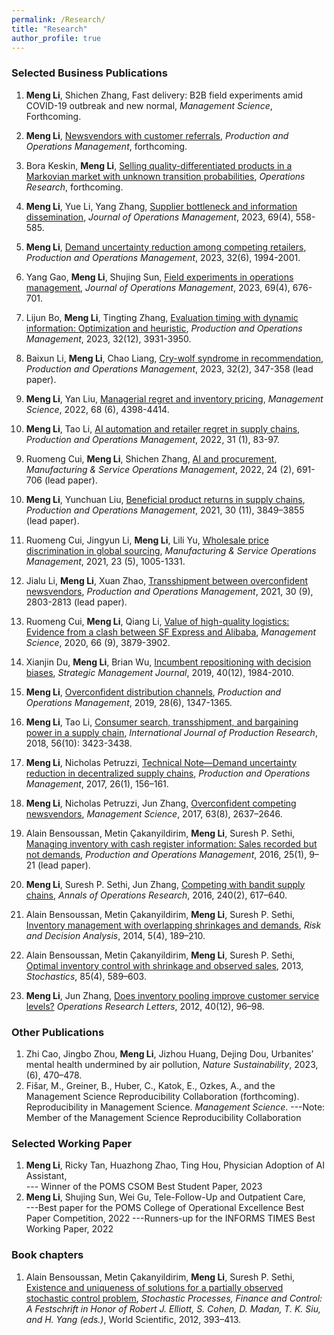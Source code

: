 ```yaml
---
permalink: /Research/
title: "Research"
author_profile: true
---
```


### Selected Business Publications

  1.  <b>Meng Li</b>, Shichen Zhang, Fast delivery: B2B field experiments amid COVID-19 outbreak and new normal, <i>Management Science</i>, Forthcoming.
  
  2.  <b>Meng Li</b>, [Newsvendors with customer referrals](https://onlinelibrary.wiley.com/doi/abs/10.1111/poms.13807), <i>Production and Operations Management</i>, forthcoming.

  3.  Bora Keskin, <b>Meng Li</b>, [Selling quality-differentiated products in a Markovian market with unknown transition probabilities](https://papers.ssrn.com/sol3/papers.cfm?abstract_id=3526568), <i>Operations Research</i>, forthcoming.  
  
  4.  <b>Meng Li</b>, Yue Li, Yang Zhang, [Supplier bottleneck and information dissemination](https://onlinelibrary.wiley.com/doi/abs/10.1002/joom.1239), <i>Journal of Operations Management</i>, 2023, 69(4), 558-585.
 
  5.   <b>Meng Li</b>, [Demand uncertainty reduction among competing retailers](https://onlinelibrary.wiley.com/doi/abs/10.1111/poms.13954), <i>Production and Operations Management</i>, 2023, 32(6), 1994-2001.
  
  6.   Yang Gao, <b>Meng Li</b>, Shujing Sun, [Field experiments in operations management](https://onlinelibrary.wiley.com/doi/abs/10.1002/joom.1240), <i>Journal of Operations Management</i>, 2023, 69(4), 676-701.

  7.  Lijun Bo, <b>Meng Li</b>, Tingting Zhang, [Evaluation timing with dynamic information: Optimization and heuristic](https://papers.ssrn.com/sol3/papers.cfm?abstract_id=2820437), <i>Production and Operations Management</i>, 2023, 32(12), 3931-3950. 
  
  8. Baixun Li, <b>Meng Li</b>, Chao Liang, [Cry-wolf syndrome in recommendation](https://onlinelibrary.wiley.com/doi/abs/10.1111/poms.13878), <i>Production and Operations Management</i>, 2023, 32(2), 347-358 (lead paper).
 
  9. <b>Meng Li</b>, Yan Liu, [Managerial regret and inventory pricing](https://papers.ssrn.com/sol3/papers.cfm?abstract_id=3726966), <i>Management Science</i>, 2022, 68 (6), 4398-4414.
  
  10. <b>Meng Li</b>, Tao Li, [AI automation and retailer regret in supply chains](https://onlinelibrary.wiley.com/doi/pdf/10.1111/poms.13498), <i>Production and Operations Management</i>, 2022, 31 (1), 83-97.
<!--   8. <a href="https://xdwong.github.io/files/AI and Procurement.pdf"><img src="https://img.shields.io/badge/Download-blue.svg" alt="Download"></a> -->

 9. Ruomeng Cui, <b>Meng Li</b>, Shichen Zhang, [AI and procurement](https://pubsonline.informs.org/doi/abs/10.1287/msom.2021.0989), <i>Manufacturing & Service Operations Management</i>, 2022, 24 (2), 691-706 (lead paper). 

 10. <b>Meng Li</b>, Yunchuan Liu, [Beneficial product returns in supply chains](https://onlinelibrary.wiley.com/doi/pdf/10.1111/poms.13519), <i>Production and Operations Management</i>, 2021, 30 (11), 3849–3855 (lead paper).


 11. Ruomeng Cui, Jingyun Li, <b>Meng Li</b>, Lili Yu, [Wholesale price discrimination in global sourcing](https://pubsonline.informs.org/doi/abs/10.1287/msom.2019.0862), <i>Manufacturing & Service Operations Management</i>, 2021, 23 (5), 1005-1331.

 12. Jialu Li, <b>Meng Li</b>, Xuan Zhao, [Transshipment between overconfident newsvendors](https://onlinelibrary.wiley.com/doi/pdf/10.1111/poms.13424), <i>Production and Operations Management</i>, 2021, 30 (9), 2803-2813 (lead paper).
  
 13. Ruomeng Cui, <b>Meng Li</b>, Qiang Li, [Value of high-quality logistics: Evidence from a clash between SF Express and Alibaba](https://pubsonline.informs.org/doi/abs/10.1287/mnsc.2019.3411), <i>Management Science</i>, 2020, 66 (9), 3879-3902.

 14. Xianjin Du, <b>Meng Li</b>, Brian Wu, [Incumbent repositioning with decision biases](https://onlinelibrary.wiley.com/doi/pdf/10.1002/smj.3047), <i>Strategic Management Journal</i>, 2019, 40(12), 1984-2010.

 15. <b>Meng Li</b>, [Overconfident distribution channels](https://onlinelibrary.wiley.com/doi/pdf/10.1111/poms.12981), <i>Production and Operations Management</i>, 2019, 28(6), 1347-1365.

 16. <b>Meng Li</b>, Tao Li, [Consumer search, transshipment, and bargaining power in a supply chain](https://www.tandfonline.com/doi/pdf/10.1080/00207543.2017.1326644), <i>International Journal of Production Research</i>, 2018, 56(10): 3423-3438.

 17. <b>Meng Li</b>, Nicholas Petruzzi, [Technical Note—Demand uncertainty reduction in decentralized supply chains](https://onlinelibrary.wiley.com/doi/pdf/10.1111/poms.12626), <i>Production and Operations Management</i>, 2017, 26(1), 156–161.

 18. <b>Meng Li</b>, Nicholas Petruzzi, Jun Zhang, [Overconfident competing newsvendors](https://pubsonline.informs.org/doi/abs/10.1287/mnsc.2016.2469), <i>Management Science</i>, 2017, 63(8), 2637–2646.

 19. Alain Bensoussan, Metin Çakanyildirim, <b>Meng Li</b>, Suresh P. Sethi, [Managing inventory with cash register information: Sales recorded but not demands](https://onlinelibrary.wiley.com/doi/pdf/10.1111/poms.12511), <i>Production and Operations Management</i>, 2016, 25(1), 9–21 (lead paper).

 20. <b>Meng Li</b>, Suresh P. Sethi, Jun Zhang, [Competing with bandit supply chains](https://link.springer.com/article/10.1007/s10479-014-1632-4), <i>Annals of Operations Research</i>, 2016, 240(2), 617–640.

 21. Alain Bensoussan, Metin Çakanyildirim, <b>Meng Li</b>, Suresh P. Sethi, [Inventory management with overlapping shrinkages and demands](https://content.iospress.com/articles/risk-and-decision-analysis/rda110), <i>Risk and Decision Analysis</i>, 2014, 5(4), 189–210. 

 22. Alain Bensoussan, Metin Çakanyildirim, <b>Meng Li</b>, Suresh P. Sethi, [Optimal inventory control with shrinkage and observed sales](https://www.tandfonline.com/doi/pdf/10.1080/17442508.2013.802091), 2013, <i>Stochastics</i>, 85(4), 589–603.  

 23. <b>Meng Li</b>, Jun Zhang, [Does inventory pooling improve customer service levels?](https://www.sciencedirect.com/science/article/abs/pii/S0167637711001398) <i>Operations Research Letters</i>, 2012, 40(12), 96–98. 

  <!--20. Tieming Liu, <b>Meng Li</b>, [Structural flexibility indices with shrinking capacities in cross production](https://www.tandfonline.com/doi/pdf/10.1080/00207543.2010.537386), <i>International Journal of Production Research</i>, 2012, 50(2), 393–407.-->

### Other Publications

   1. Zhi Cao, Jingbo Zhou, <b>Meng Li</b>, Jizhou Huang, Dejing Dou, Urbanites’ mental health undermined by air pollution, <i>Nature Sustainability</i>, 2023, (6), 470–478.
   2. Fišar, M., Greiner, B., Huber, C., Katok, E., Ozkes, A., and the Management Science Reproducibility Collaboration (forthcoming). Reproducibility in Management Science. <i>Management Science</i>. ---Note: Member of the Management Science Reproducibility Collaboration

### Selected Working Paper

 
  
  1. <b>Meng Li</b>, Ricky Tan, Huazhong Zhao, Ting Hou,   Physician Adoption of AI Assistant, 
  <br> --- Winner of the POMS CSOM Best Student Paper, 2023<br>
  2. <b>Meng Li</b>, Shujing Sun, Wei Gu,   Tele-Follow-Up and Outpatient Care, 
  <br> ---Best paper for the POMS College of Operational Excellence Best Paper Competition, 2022
       ---Runners-up for the INFORMS TIMES Best Working Paper, 2022<br>




  
   <!-- 4. <b>Meng Li</b>, Shichen Zhang, Algorithm aversion in distribution channels-->


  <!-- 4. Lijun Bo, <b>Meng Li</b>, Tingting Zhang, Evaluation Timing with Dynamic Information: Optimization and Heuristic, <i>Production and Operations Management</i> (invited for second review; first-round decision: Major Revision).-->

  <!--5. Wei Gu, <b>Meng Li</b>, Shichen Zhang, [AI supervisor and worker performance](https://papers.ssrn.com/sol3/papers.cfm?abstract_id=3968005), <i>Production and Operations Management</i> (invited for second review; first-round decision: Major Revision).-->
  
  <!--6. <b>Meng Li</b>, Shujing Sun, Field experiment in operations management, (invited by <i>Journal of Operations Management</i>).-->


### Book chapters

  1. Alain Bensoussan, Metin Çakanyildirim, <b>Meng Li</b>, Suresh P. Sethi, [Existence and uniqueness of solutions for a partially observed stochastic control problem](https://www.worldscientific.com/doi/pdf/10.1142/9789814383318_0017), <i>Stochastic Processes, Finance and Control: A Festschrift in Honor of Robert J. Elliott, S. Cohen, D. Madan, T. K. Siu, and H. Yang (eds.)</i>, World Scientific, 2012, 393–413. 
